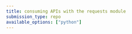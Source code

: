 ```yaml
---
title: consuming APIs with the requests module
submission_type: repo
available_options: ["python"]
---
```


